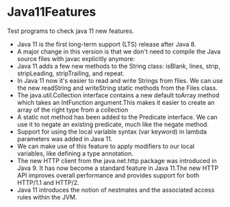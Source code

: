# Java11Features
Test programs to check java 11 new features.
- Java 11 is the first long-term support (LTS) release after Java 8. 
- A major change in this version is that we don't need to compile the Java source files with javac explicitly anymore:
- Java 11 adds a few new methods to the String class: isBlank, lines, strip, stripLeading, stripTrailing, and repeat.
- In Java 11 now it's easier to read and write Strings from files. We can use the new readString and writeString static methods from the Files class.
- The java.util.Collection interface contains a new default toArray method which takes an IntFunction argument.This makes it easier to create an array of the right type from a collection
- A static not method has been added to the Predicate interface. We can use it to negate an existing predicate, much like the negate method.
- Support for using the local variable syntax (var keyword) in lambda parameters was added in Java 11.
- We can make use of this feature to apply modifiers to our local variables, like defining a type annotation.
- The new HTTP client from the java.net.http package was introduced in Java 9. It has now become a standard feature in Java 11.The new HTTP API improves overall performance and provides support for both HTTP/1.1 and HTTP/2.
- Java 11 introduces the notion of nestmates and the associated access rules within the JVM.